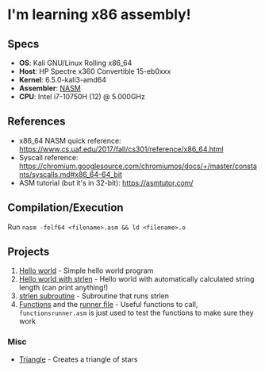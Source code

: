 # I'm learning x86 assembly!

## Specs

- **OS**: Kali GNU/Linux Rolling x86_64
- **Host**: HP Spectre x360 Convertible 15-eb0xxx
- **Kernel**: 6.5.0-kali3-amd64
- **Assembler**: [NASM](https://www.nasm.us/)
- **CPU**: Intel i7-10750H (12) @ 5.000GHz

## References

- x86_64 NASM quick reference: https://www.cs.uaf.edu/2017/fall/cs301/reference/x86_64.html
- Syscall reference: https://chromium.googlesource.com/chromiumos/docs/+/master/constants/syscalls.md#x86_64-64_bit
- ASM tutorial (but it's in 32-bit): https://asmtutor.com/

## Compilation/Execution

Run `nasm -felf64 <filename>.asm && ld <filename>.o`

## Projects

1. [Hello world](hello.asm) - Simple hello world program
2. [Hello world with strlen](hellolen.asm) - Hello world with automatically calculated string length (can print anything!)
3. [strlen subroutine](strlen.asm) - Subroutine that runs strlen
4. [Functions](functions.asm) and the [runner file](functionsrunner.asm) - Useful functions to call, `functionsrunner.asm` is just used to test the functions to make sure they work

### Misc

- [Triangle](triangle.asm) - Creates a triangle of stars
